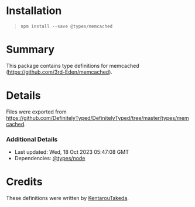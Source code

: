 # Installation
> `npm install --save @types/memcached`

# Summary
This package contains type definitions for memcached (https://github.com/3rd-Eden/memcached).

# Details
Files were exported from https://github.com/DefinitelyTyped/DefinitelyTyped/tree/master/types/memcached.

### Additional Details
 * Last updated: Wed, 18 Oct 2023 05:47:08 GMT
 * Dependencies: [@types/node](https://npmjs.com/package/@types/node)

# Credits
These definitions were written by [KentarouTakeda](https://github.com/KentarouTakeda).
